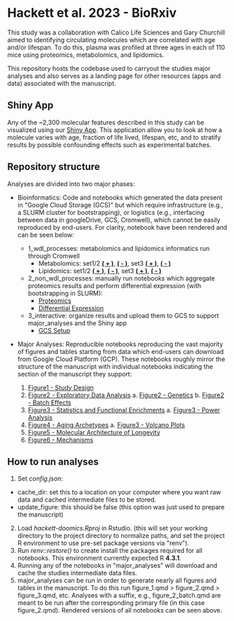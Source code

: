 # Hackett et al. 2023 - BioRxiv

This study was a collaboration with Calico Life Sciences and Gary Churchill aimed to identifying circulating molecules which are correlated with age and/or lifespan. To do this, plasma was profiled at three ages in each of 110 mice using proteomics, metabolomics, and lipidomics. 

This repository hosts the codebase used to carryout the studies major analyses and also serves as a landing page for other resources (apps and data) associated with the manuscript.

## Shiny App

Any of the ~2,300 molecular features described in this study can be visualized using our [Shiny App](http://public-rstudio-connect.calicolabs.com/doomics_results_browser/). This application allow you to look at how a molecule varies with age, fraction of life lived, lifespan, etc, and to stratify results by possible confounding effects such as experimental batches.

## Repository structure

Analyses are divided into two major phases:

- Bioinformatics: Code and notebooks which generated the data present in "Google Cloud Storage (GCS)" but which require infrastructure (e.g., a SLURM cluster for bootstrapping), or logistics (e.g., interfacing between data in googleDrive, GCS, Cromwell), which cannot be easily reproduced by end-users. For clarity, notebook have been rendered and can be seen below:
  - 1_wdl_processes: metabolomics and lipidomics informatics run through Cromwell
    - Metabolomics: set1/2 [**( + )**](http://public-rstudio-connect.calicolabs.com/doomics_met_pos_12/), [**( - )**](http://public-rstudio-connect.calicolabs.com/doomics_met_neg_12/), set3 [**( + )**](http://public-rstudio-connect.calicolabs.com/doomics_met_pos_3/), [**( - )**](http://public-rstudio-connect.calicolabs.com/doomics_met_neg_3/)
    - Lipidomics: set1/2 [**( + )**](http://public-rstudio-connect.calicolabs.com/doomics_lipid_pos_12/), [**( - )**](http://public-rstudio-connect.calicolabs.com/doomics_lipid_neg_12/), set3 [**( + )**](http://public-rstudio-connect.calicolabs.com/doomics_lipid_pos_3/), [**( - )**](http://public-rstudio-connect.calicolabs.com/doomics_lipid_neg_3/)
  - 2_non_wdl_processes: manually run notebooks which aggregate proteomics results and perform differential expression (with bootstrapping in SLURM):
    - [Proteomics](http://public-rstudio-connect.calicolabs.com/doomics_proteomics/)
    - [Differential Expression](http://public-rstudio-connect.calicolabs.com/doomics_diffex/)
  - 3_interactive: organize results and upload them to GCS to support major_analyses and the Shiny app
    - [GCS Setup](http://public-rstudio-connect.calicolabs.com/gcs_setup/)

- Major Analyses: Reproducible notebooks reproducing the vast majority of figures and tables starting from data which end-users can download from Google Cloud Platform (GCP). These notebooks roughly mirror the structure of the manuscript with individual notebooks indicating the section of the manuscript they support:

  1. [Figure1 - Study Design](http://public-rstudio-connect.calicolabs.com/doomics_figure1/)
  2. [Figure2 - Exploratory Data Analysis](http://public-rstudio-connect.calicolabs.com/doomics_figure2/)
      a. [Figure2 - Genetics](http://public-rstudio-connect.calicolabs.com/doomics_figure2_genetics/)
      b. [Figure2 - Batch Effects](http://public-rstudio-connect.calicolabs.com/doomics_figure2_batches/)
  3. [Figure3 - Statistics and Functional Enrichments](http://public-rstudio-connect.calicolabs.com/doomics_figure3/)
      a. [Figure3 - Power Analysis](http://public-rstudio-connect.calicolabs.com/doomics_figure3_power/)
  4. [Figure4 - Aging Archetypes](http://public-rstudio-connect.calicolabs.com/doomics_figure4/)
      a. [Figure3 - Volcano Plots](http://public-rstudio-connect.calicolabs.com/doomics_figure4_volcanos/)
  5. [Figure5 - Molecular Architecture of Longevity](http://public-rstudio-connect.calicolabs.com/doomics_figure5/)
  6. [Figure6 - Mechanisms](http://public-rstudio-connect.calicolabs.com/doomics_figure6/)

## How to run analyses

1. Set *config.json*:
  - cache_dir: set this to a location on your computer where you want raw data and cached intermediate files to be stored.
  - update_figure: this should be false (this option was just used to prepare the manuscript)
2. Load *hackett-doomics.Rproj* in Rstudio. (this will set your working directory to the project directory to normalize paths, and set the project R environment to use pre-set package versions via "renv").
3. Run *renv::restore()* to create install the packages required for all notebooks. This environment currently expected R **4.3.1**.
4. Running any of the notebooks in "major_analyses" will download and cache the studies intermediate data files.
5. major_analyses can be run in order to generate nearly all figures and tables in the manuscript. To do this run figure_1.qmd > figure_2.qmd > figure_3.qmd, etc. Analyses with a suffix, e.g., figure_2_batch.qmd are meant to be run after the corresponding primary file (in this case figure_2.qmd). Rendered versions of all notebooks can be seen above.


